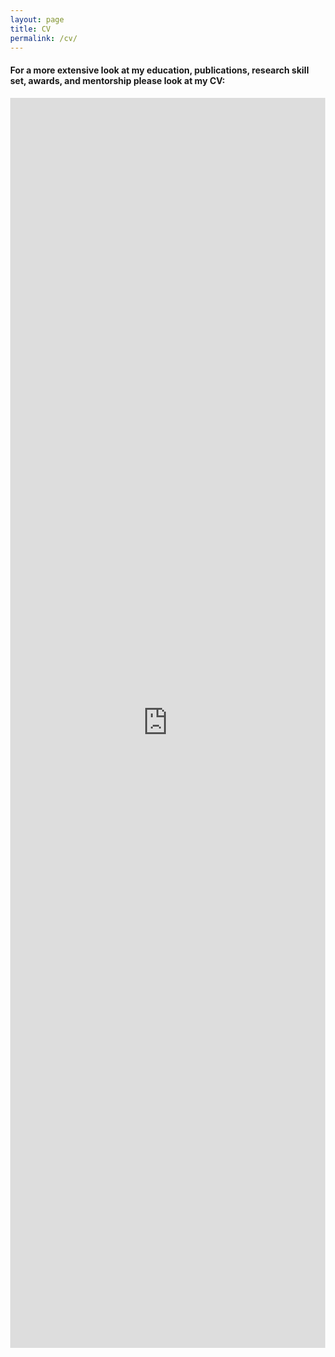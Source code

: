 ```yaml
---
layout: page
title: CV
permalink: /cv/
---
```

#### For a more extensive look at my education, publications, research skill set, awards, and mentorship please look at my CV: 
<html lang="en" style="width:100%; height:100%;">
<head>
  <meta http-equiv="content-type" content="text/html; charset=utf-8">
  <title>Diego's CV</title>
</head>
  <body style="width:100%; height:100%; margin:0;">
    <iframe src="https://docs.google.com/gview?url=https://github.com/dgelsin/dgelsin.github.io/raw/master/CV_v6_Diego_Rivera_Gelsinger.pdf&embedded=true" style="width:100%; height:50%;" frameborder="0"></iframe>
  </body>
</html>